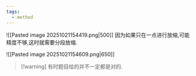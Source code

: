 ```yaml
---
tags:
  - method
---
```



![[Pasted image 20251021154419.png|500]]
因为如果只在一点进行放缩,可能精度不够,这时就需要分段放缩.

![[Pasted image 20251021154609.png|650]]
>[!warning] 有时题目给的并不一定都是对的.

